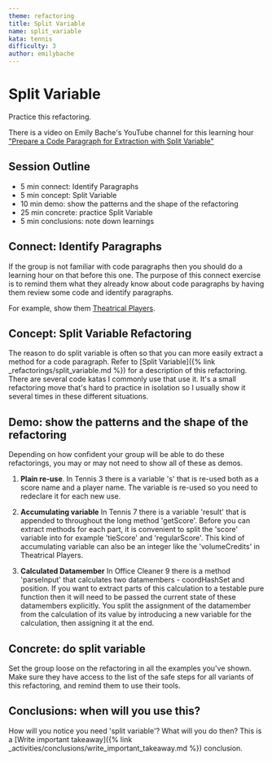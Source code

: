```yaml
---
theme: refactoring
title: Split Variable
name: split_variable
kata: tennis
difficulty: 3
author: emilybache
---
```


# Split Variable

Practice this refactoring.

There is a video on Emily Bache's YouTube channel for this learning hour ["Prepare a Code Paragraph for Extraction with Split Variable"](https://youtu.be/wPmJz2ynb3k)

## Session Outline

* 5 min connect: Identify Paragraphs
* 5 min concept: Split Variable
* 10 min demo: show the patterns and the shape of the refactoring
* 25 min concrete: practice Split Variable
* 5 min conclusions: note down learnings

## Connect: Identify Paragraphs
If the group is not familiar with code paragraphs then you should do a learning hour on that before this one. The purpose of this connect exercise is to remind them what they already know about code paragraphs by having them review some code and identify paragraphs.

For example, show them [Theatrical Players](https://github.com/emilybache/Theatrical-Players-Refactoring-Kata). 

## Concept: Split Variable Refactoring
The reason to do split variable is often so that you can more easily extract a method for a code paragraph. Refer to [Split Variable]({% link _refactorings/split_variable.md %}) for a description of this refactoring. There are several code katas I commonly use that use it. It's a small refactoring move that's hard to practice in isolation so I usually show it several times in these different situations.

## Demo: show the patterns and the shape of the refactoring
Depending on how confident your group will be able to do these refactorings, you may or may not need to show all of these as demos.

1. **Plain re-use**. In Tennis 3 there is a variable 's' that is re-used both as a score name and a player name. The variable is re-used so you need to redeclare it for each new use.

2. **Accumulating variable** In Tennis 7 there is a variable 'result' that is appended to throughout the long method 'getScore'. Before you can extract methods for each part, it is convenient to split the 'score' variable into for example 'tieScore' and 'regularScore'. This kind of accumulating variable can also be an integer like the 'volumeCredits' in Theatrical Players.

3. **Calculated Datamember** In Office Cleaner 9 there is a method 'parseInput' that calculates two datamembers - coordHashSet and position. If you want to extract parts of this calculation to a testable pure function then it will need to be passed the current state of these datamembers explicitly. You split the assignment of the datamember from the calculation of its value by introducing a new variable for the calculation, then assigning it at the end.

## Concrete: do split variable
Set the group loose on the refactoring in all the examples you've shown. Make sure they have access to the list of the safe steps for all variants of this refactoring, and remind them to use their tools.

## Conclusions: when will you use this?
How will you notice you need 'split variable'?  What will you do then? This is a [Write important takeaway]({% link _activities/conclusions/write_important_takeaway.md %}) conclusion.


